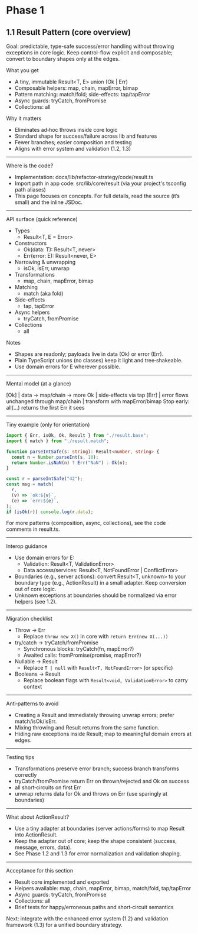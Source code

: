 # Phase 1

## 1.1 Result Pattern (core overview)

Goal: predictable, type-safe success/error handling without throwing exceptions in core logic. Keep control-flow explicit and composable; convert to boundary shapes only at the edges.

What you get

- A tiny, immutable Result<T, E> union (Ok | Err)
- Composable helpers: map, chain, mapError, bimap
- Pattern matching: match/fold; side-effects: tap/tapError
- Async guards: tryCatch, fromPromise
- Collections: all

Why it matters

- Eliminates ad‑hoc throws inside core logic
- Standard shape for success/failure across lib and features
- Fewer branches; easier composition and testing
- Aligns with error system and validation (1.2, 1.3)

---

Where is the code?

- Implementation: docs/lib/refactor-strategy/code/result.ts
- Import path in app code: src/lib/core/result (via your project's tsconfig path aliases)
- This page focuses on concepts. For full details, read the source (it’s small) and the inline JSDoc.

---

API surface (quick reference)

- Types
  - Result<T, E = Error>
- Constructors
  - Ok<T>(data: T): Result<T, never>
  - Err<E>(error: E): Result<never, E>
- Narrowing & unwrapping
  - isOk, isErr, unwrap
- Transformations
  - map, chain, mapError, bimap
- Matching
  - match (aka fold)
- Side-effects
  - tap, tapError
- Async helpers
  - tryCatch, fromPromise
- Collections
  - all

Notes

- Shapes are readonly; payloads live in data (Ok) or error (Err).
- Plain TypeScript unions (no classes) keep it light and tree‑shakeable.
- Use domain errors for E wherever possible.

---

Mental model (at a glance)

[Ok]
| data -> map/chain -> more Ok
| side‑effects via tap
[Err]
| error flows unchanged through map/chain
| transform with mapError/bimap
Stop early: all(...) returns the first Err it sees

---

Tiny example (only for orientation)

```ts
import { Err, isOk, Ok, Result } from "./result.base";
import { match } from "./result.match";

function parseIntSafe(s: string): Result<number, string> {
  const n = Number.parseInt(s, 10);
  return Number.isNaN(n) ? Err("NaN") : Ok(n);
}

const r = parseIntSafe("42");
const msg = match(
  r,
  (v) => `ok:${v}`,
  (e) => `err:${e}`,
);
if (isOk(r)) console.log(r.data);
```

For more patterns (composition, async, collections), see the code comments in result.ts.

---

Interop guidance

- Use domain errors for E:
  - Validation: Result<T, ValidationError>
  - Data access/services: Result<T, NotFoundError | ConflictError>
- Boundaries (e.g., server actions): convert Result<T, unknown> to your boundary type (e.g., ActionResult) in a small adapter. Keep conversion out of core logic.
- Unknown exceptions at boundaries should be normalized via error helpers (see 1.2).

---

Migration checklist

- Throw -> Err
  - Replace `throw new X()` in core with `return Err(new X(...))`
- try/catch -> tryCatch/fromPromise
  - Synchronous blocks: tryCatch(fn, mapError?)
  - Awaited calls: fromPromise(promise, mapError?)
- Nullable -> Result
  - Replace `T | null` with `Result<T, NotFoundError>` (or specific)
- Booleans -> Result
  - Replace boolean flags with `Result<void, ValidationError>` to carry context

---

Anti‑patterns to avoid

- Creating a Result and immediately throwing unwrap errors; prefer match/isOk/isErr.
- Mixing throwing and Result returns from the same function.
- Hiding raw exceptions inside Result; map to meaningful domain errors at edges.

---

Testing tips

- Transformations preserve error branch; success branch transforms correctly
- tryCatch/fromPromise return Err on thrown/rejected and Ok on success
- all short‑circuits on first Err
- unwrap returns data for Ok and throws on Err (use sparingly at boundaries)

---

What about ActionResult?

- Use a tiny adapter at boundaries (server actions/forms) to map Result into ActionResult<T>.
- Keep the adapter out of core; keep the shape consistent (success, message, errors, data).
- See Phase 1.2 and 1.3 for error normalization and validation shaping.

---

Acceptance for this section

- Result core implemented and exported
- Helpers available: map, chain, mapError, bimap, match/fold, tap/tapError
- Async guards: tryCatch, fromPromise
- Collections: all
- Brief tests for happy/erroneous paths and short‑circuit semantics

Next: integrate with the enhanced error system (1.2) and validation framework (1.3) for a unified boundary strategy.
